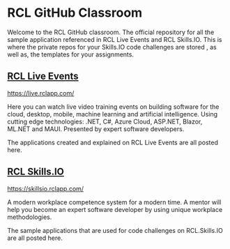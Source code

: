 # RCL GitHub Classroom

Welcome to the RCL GitHub classroom. The official repository for all the sample application referenced in RCL Live Events and RCL Skills.IO. This is where the private repos for your Skills.IO code challenges are stored , as well as, the templates for your assignments.

## [RCL Live Events](https://live.rclapp.com/)

https://live.rclapp.com/

Here you can watch live video training events on building software for the cloud, desktop, mobile, machine learning and artificial intelligence. Using cutting edge technologies: .NET, C#, Azure Cloud, ASP.NET, Blazor, ML.NET and MAUI. Presented by expert software developers.

The applications created and explained on RCL Live Events are all posted here.

## [RCL Skills.IO](https://skillsio.rclapp.com/)

https://skillsio.rclapp.com/

A modern workplace competence system for a modern time. A mentor will help you become an expert software developer by using unique workplace methodologies.

The sample applications that are used for code challenges on RCL.Skills.IO are all posted here.
